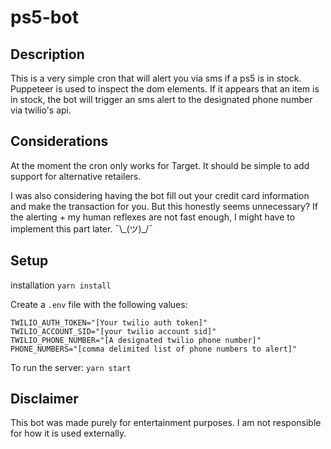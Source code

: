 # ps5-bot

## Description
This is a very simple cron that will alert you via sms if a ps5 is in stock. Puppeteer is used to inspect the dom elements. If it appears that an item is in stock, the bot will trigger an sms alert to the designated phone number via twilio's api.

## Considerations
At the moment the cron only works for Target. It should be simple to add support for alternative retailers.

I was also considering having the bot fill out your credit card information and make the transaction for you. But this honestly seems unnecessary? If the alerting + my human reflexes are not fast enough, I might have to implement this part later. ¯\\\_(ツ)\_/¯ 

## Setup
installation
`yarn install`

Create a `.env` file with the following values:
```
TWILIO_AUTH_TOKEN="[Your twilio auth token]"
TWILIO_ACCOUNT_SID="[your twilio account sid]"
TWILIO_PHONE_NUMBER="[A designated twilio phone number]"
PHONE_NUMBERS="[comma delimited list of phone numbers to alert]"
```

To run the server:
`yarn start`


## Disclaimer
This bot was made purely for entertainment purposes. I am not responsible for how it is used externally.
